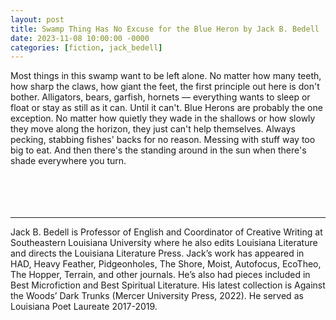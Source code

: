 ```yaml
---
layout: post
title: Swamp Thing Has No Excuse for the Blue Heron by Jack B. Bedell
date: 2023-11-08 10:00:00 -0000
categories: [fiction, jack_bedell]
---
```

<div class="story">
Most things in this swamp want to be left alone. No matter how many teeth, how sharp the claws, how giant the feet, the first principle out here is don't bother. Alligators, bears, garfish, hornets — everything wants to sleep or float or stay as still as it can. Until it can't. Blue Herons are probably the one exception. No matter how quietly they wade in the shallows or how slowly they move along the horizon, they just can't help themselves. Always pecking, stabbing fishes' backs for no reason. Messing with stuff way too big to eat. And then there's the standing around in the sun when there's shade everywhere you turn.
</div>
<br><br>
<br><br>
<hr>
Jack B. Bedell is Professor of English and Coordinator of Creative Writing at Southeastern Louisiana University where he also edits Louisiana Literature and directs the Louisiana Literature Press. Jack’s work has appeared in HAD, Heavy Feather, Pidgeonholes, The Shore, Moist, Autofocus, EcoTheo, The Hopper, Terrain, and other journals. He’s also had pieces included in Best Microfiction and Best Spiritual Literature. His latest collection is Against the Woods’ Dark Trunks (Mercer University Press, 2022). He served as Louisiana Poet Laureate 2017-2019. 
